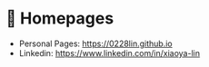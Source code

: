 # 📎 Homepages
- Personal Pages: https://0228lin.github.io 
- Linkedin: https://www.linkedin.com/in/xiaoya-lin



